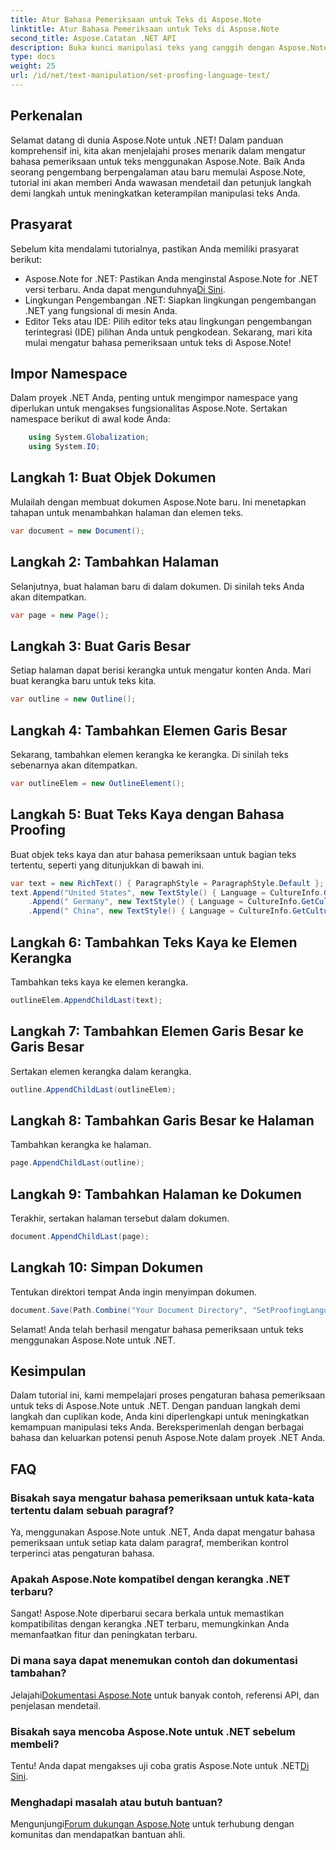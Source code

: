 ```yaml
---
title: Atur Bahasa Pemeriksaan untuk Teks di Aspose.Note
linktitle: Atur Bahasa Pemeriksaan untuk Teks di Aspose.Note
second_title: Aspose.Catatan .NET API
description: Buka kunci manipulasi teks yang canggih dengan Aspose.Note untuk .NET. Atur bahasa pemeriksaan dengan mudah dengan panduan langkah demi langkah. Tingkatkan proyek .NET Anda sekarang!
type: docs
weight: 25
url: /id/net/text-manipulation/set-proofing-language-text/
---
```

## Perkenalan
Selamat datang di dunia Aspose.Note untuk .NET! Dalam panduan komprehensif ini, kita akan menjelajahi proses menarik dalam mengatur bahasa pemeriksaan untuk teks menggunakan Aspose.Note. Baik Anda seorang pengembang berpengalaman atau baru memulai Aspose.Note, tutorial ini akan memberi Anda wawasan mendetail dan petunjuk langkah demi langkah untuk meningkatkan keterampilan manipulasi teks Anda.
## Prasyarat
Sebelum kita mendalami tutorialnya, pastikan Anda memiliki prasyarat berikut:
-  Aspose.Note for .NET: Pastikan Anda menginstal Aspose.Note for .NET versi terbaru. Anda dapat mengunduhnya[Di Sini](https://releases.aspose.com/note/net/).
- Lingkungan Pengembangan .NET: Siapkan lingkungan pengembangan .NET yang fungsional di mesin Anda.
- Editor Teks atau IDE: Pilih editor teks atau lingkungan pengembangan terintegrasi (IDE) pilihan Anda untuk pengkodean.
Sekarang, mari kita mulai mengatur bahasa pemeriksaan untuk teks di Aspose.Note!
## Impor Namespace
Dalam proyek .NET Anda, penting untuk mengimpor namespace yang diperlukan untuk mengakses fungsionalitas Aspose.Note. Sertakan namespace berikut di awal kode Anda:
```csharp
    using System.Globalization;
    using System.IO;
```
## Langkah 1: Buat Objek Dokumen
Mulailah dengan membuat dokumen Aspose.Note baru. Ini menetapkan tahapan untuk menambahkan halaman dan elemen teks.
```csharp
var document = new Document();
```
## Langkah 2: Tambahkan Halaman
Selanjutnya, buat halaman baru di dalam dokumen. Di sinilah teks Anda akan ditempatkan.
```csharp
var page = new Page();
```
## Langkah 3: Buat Garis Besar
Setiap halaman dapat berisi kerangka untuk mengatur konten Anda. Mari buat kerangka baru untuk teks kita.
```csharp
var outline = new Outline();
```
## Langkah 4: Tambahkan Elemen Garis Besar
Sekarang, tambahkan elemen kerangka ke kerangka. Di sinilah teks sebenarnya akan ditempatkan.
```csharp
var outlineElem = new OutlineElement();
```
## Langkah 5: Buat Teks Kaya dengan Bahasa Proofing
Buat objek teks kaya dan atur bahasa pemeriksaan untuk bagian teks tertentu, seperti yang ditunjukkan di bawah ini.
```csharp
var text = new RichText() { ParagraphStyle = ParagraphStyle.Default };
text.Append("United States", new TextStyle() { Language = CultureInfo.GetCultureInfo("en-US") })
    .Append(" Germany", new TextStyle() { Language = CultureInfo.GetCultureInfo("de-DE") })
    .Append(" China", new TextStyle() { Language = CultureInfo.GetCultureInfo("zh-CN") });
```
## Langkah 6: Tambahkan Teks Kaya ke Elemen Kerangka
Tambahkan teks kaya ke elemen kerangka.
```csharp
outlineElem.AppendChildLast(text);
```
## Langkah 7: Tambahkan Elemen Garis Besar ke Garis Besar
Sertakan elemen kerangka dalam kerangka.
```csharp
outline.AppendChildLast(outlineElem);
```
## Langkah 8: Tambahkan Garis Besar ke Halaman
Tambahkan kerangka ke halaman.
```csharp
page.AppendChildLast(outline);
```
## Langkah 9: Tambahkan Halaman ke Dokumen
Terakhir, sertakan halaman tersebut dalam dokumen.
```csharp
document.AppendChildLast(page);
```
## Langkah 10: Simpan Dokumen
Tentukan direktori tempat Anda ingin menyimpan dokumen.
```csharp
document.Save(Path.Combine("Your Document Directory", "SetProofingLanguageForText.one"));
```
Selamat! Anda telah berhasil mengatur bahasa pemeriksaan untuk teks menggunakan Aspose.Note untuk .NET.
## Kesimpulan
Dalam tutorial ini, kami mempelajari proses pengaturan bahasa pemeriksaan untuk teks di Aspose.Note untuk .NET. Dengan panduan langkah demi langkah dan cuplikan kode, Anda kini diperlengkapi untuk meningkatkan kemampuan manipulasi teks Anda. Bereksperimenlah dengan berbagai bahasa dan keluarkan potensi penuh Aspose.Note dalam proyek .NET Anda.

## FAQ
### Bisakah saya mengatur bahasa pemeriksaan untuk kata-kata tertentu dalam sebuah paragraf?
Ya, menggunakan Aspose.Note untuk .NET, Anda dapat mengatur bahasa pemeriksaan untuk setiap kata dalam paragraf, memberikan kontrol terperinci atas pengaturan bahasa.
### Apakah Aspose.Note kompatibel dengan kerangka .NET terbaru?
Sangat! Aspose.Note diperbarui secara berkala untuk memastikan kompatibilitas dengan kerangka .NET terbaru, memungkinkan Anda memanfaatkan fitur dan peningkatan terbaru.
### Di mana saya dapat menemukan contoh dan dokumentasi tambahan?
 Jelajahi[Dokumentasi Aspose.Note](https://reference.aspose.com/note/net/) untuk banyak contoh, referensi API, dan penjelasan mendetail.
### Bisakah saya mencoba Aspose.Note untuk .NET sebelum membeli?
 Tentu! Anda dapat mengakses uji coba gratis Aspose.Note untuk .NET[Di Sini](https://releases.aspose.com/).
### Menghadapi masalah atau butuh bantuan?
 Mengunjungi[Forum dukungan Aspose.Note](https://forum.aspose.com/c/note/28) untuk terhubung dengan komunitas dan mendapatkan bantuan ahli.